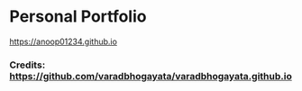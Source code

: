 # Personal Portfolio 
https://anoop01234.github.io

### Credits: https://github.com/varadbhogayata/varadbhogayata.github.io
